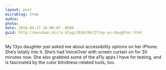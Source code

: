 ```yaml
---
layout: post
microblog: true
audio: 
photo: 
date: 2018-04-27 16:00:07 -0500
guid: http://muncman.micro.blog/2018/04/27/my-yo-daughter.html
---
```

My 13yo daughter just asked me about accessibility options on her iPhone. She’s totally into it. She’s had VoiceOver with screen curtain on for 30 minutes now. She also grabbed some of the a11y apps I have for testing, and is fascinated by the color blindness-related tools, too. 
